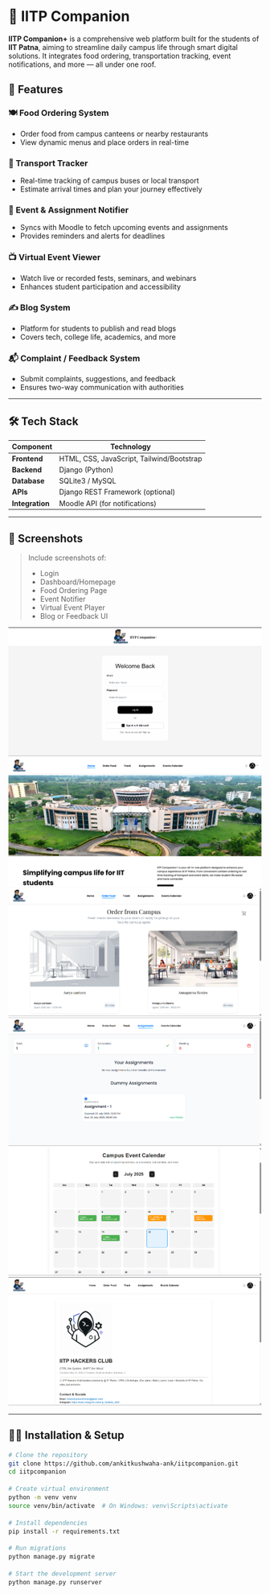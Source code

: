 # 🧭 IITP Companion

**IITP Companion+** is a comprehensive web platform built for the students of **IIT Patna**, aiming to streamline daily campus life through smart digital solutions. It integrates food ordering, transportation tracking, event notifications, and more — all under one roof.

## 🚀 Features

### 🍽️ Food Ordering System
- Order food from campus canteens or nearby restaurants
- View dynamic menus and place orders in real-time

### 🚌 Transport Tracker
- Real-time tracking of campus buses or local transport
- Estimate arrival times and plan your journey effectively

### 📝 Event & Assignment Notifier
- Syncs with Moodle to fetch upcoming events and assignments
- Provides reminders and alerts for deadlines

### 📺 Virtual Event Viewer
- Watch live or recorded fests, seminars, and webinars
- Enhances student participation and accessibility

### ✍️ Blog System
- Platform for students to publish and read blogs
- Covers tech, college life, academics, and more

### 📬 Complaint / Feedback System
- Submit complaints, suggestions, and feedback
- Ensures two-way communication with authorities

---

## 🛠️ Tech Stack

| Component        | Technology          |
|------------------|---------------------|
| **Frontend**     | HTML, CSS, JavaScript, Tailwind/Bootstrap |
| **Backend**      | Django (Python)     |
| **Database**     | SQLite3 / MySQL     |
| **APIs**         | Django REST Framework (optional) |
| **Integration**  | Moodle API (for notifications) |

---

## 📸 Screenshots

> Include screenshots of:
> - Login 
> - Dashboard/Homepage  
> - Food Ordering Page  
> - Event Notifier  
> - Virtual Event Player  
> - Blog or Feedback UI

![Login Page](static/screenshots/login.png)  
![Home Page](static/screenshots/home.png)  
![Order Page](static/screenshots/order_food.png)  
![Assignment Page](static/screenshots/assignments.png)  
![Event Calendar](static/screenshots/event_calender.png)
![Event Calendar](static/screenshots/blog.png)

---

## 🧑‍💻 Installation & Setup

```bash
# Clone the repository
git clone https://github.com/ankitkushwaha-ank/iitpcompanion.git
cd iitpcompanion

# Create virtual environment
python -m venv venv
source venv/bin/activate  # On Windows: venv\Scripts\activate

# Install dependencies
pip install -r requirements.txt

# Run migrations
python manage.py migrate

# Start the development server
python manage.py runserver
